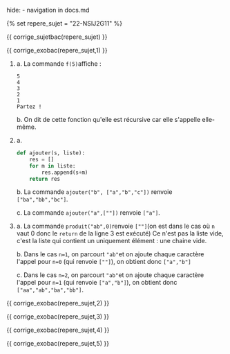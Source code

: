 hide: - navigation  in docs.md

{% set repere_sujet = "22-NSIJ2G11" %}

{{ corrige_sujetbac(repere_sujet) }}



{{ corrige_exobac(repere_sujet,1) }}

1. 
    a. La commande `f(5)`affiche :
    ```
    5
    4
    3
    2
    1
    Partez !
    ```

    b. On dit de cette fonction qu'elle est récursive car elle s'appelle elle-même.

2.  a. 
    ```python linenums="1" hl_lines="4"
    def ajouter(s, liste):
        res = []
        for m in liste:
            res.append(s+m)
        return res
    ```

    b. La commande `ajouter("b", ["a","b","c"])` renvoie `["ba","bb","bc"]`.

    c. La commande `ajouter("a",[""])` renvoie `["a"]`.

3.  a.  La commande `produit("ab",0)`renvoie `[""]`(on est dans le cas où `n` vaut 0 donc le `return` de la ligne 3 est exécuté) Ce n'est pas la liste vide, c'est la liste qui contient un uniquement élément : une chaine vide.

    b. Dans le cas `n=1`, on parcourt `"ab"`et on ajoute chaque caractère l'appel pour `n=0` (qui renvoie `[""]`), on obtient donc `["a","b"]`

    c. Dans le cas `n=2`, on parcourt `"ab"`et on ajoute chaque caractère l'appel pour `n=1` (qui renvoie `["a","b"]`), on obtient donc `["aa","ab","ba","bb"]`.

{{ corrige_exobac(repere_sujet,2) }}

{{ corrige_exobac(repere_sujet,3) }}

{{ corrige_exobac(repere_sujet,4) }}

{{ corrige_exobac(repere_sujet,5) }}
